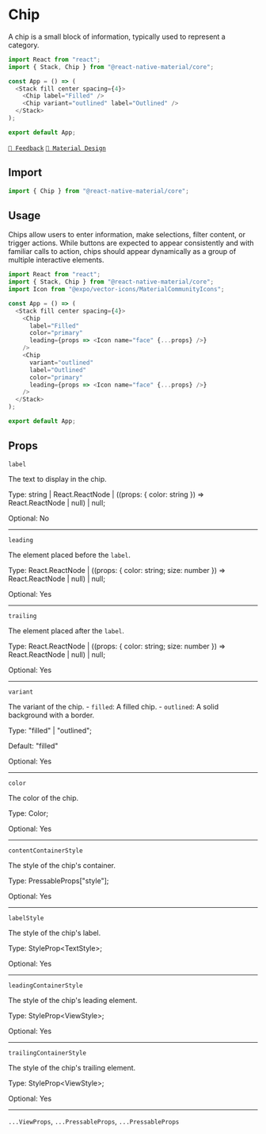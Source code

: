 # Chip

A chip is a small block of information, typically used to represent a category.

```js with-preview
import React from "react";
import { Stack, Chip } from "@react-native-material/core";

const App = () => (
  <Stack fill center spacing={4}>
    <Chip label="Filled" />
    <Chip variant="outlined" label="Outlined" />
  </Stack>
);

export default App;
```

[`💬 Feedback`](https://github.com/yamankatby/react-native-material/labels/component%3A%20Chip)
[`🎨 Material Design`](https://material.io/components/chips)

## Import

```js
import { Chip } from "@react-native-material/core";
```

## Usage

Chips allow users to enter information, make selections, filter content, or trigger actions. While buttons are expected
to appear consistently and with familiar calls to action, chips should appear dynamically as a group of multiple
interactive elements.

```js with-preview
import React from "react";
import { Stack, Chip } from "@react-native-material/core";
import Icon from "@expo/vector-icons/MaterialCommunityIcons";

const App = () => (
  <Stack fill center spacing={4}>
    <Chip
      label="Filled"
      color="primary"
      leading={props => <Icon name="face" {...props} />}
    />
    <Chip
      variant="outlined"
      label="Outlined"
      color="primary"
      leading={props => <Icon name="face" {...props} />}
    />
  </Stack>
);

export default App;
```

## Props

`label`

The text to display in the chip.

Type: string | React.ReactNode | ((props: { color: string }) =\> React.ReactNode | null) | null;

Optional: No

---

`leading`

The element placed before the `label`.

Type: React.ReactNode | ((props: { color: string; size: number }) =\> React.ReactNode | null) | null;

Optional: Yes

---

`trailing`

The element placed after the `label`.

Type: React.ReactNode | ((props: { color: string; size: number }) =\> React.ReactNode | null) | null;

Optional: Yes

---

`variant`

The variant of the chip. - `filled`: A filled chip. - `outlined`: A solid background with a border.

Type: "filled" | "outlined";

Default: "filled"

Optional: Yes

---

`color`

The color of the chip.

Type: Color;

Optional: Yes

---

`contentContainerStyle`

The style of the chip's container.

Type: PressableProps["style"];

Optional: Yes

---

`labelStyle`

The style of the chip's label.

Type: StyleProp<TextStyle\>;

Optional: Yes

---

`leadingContainerStyle`

The style of the chip's leading element.

Type: StyleProp<ViewStyle\>;

Optional: Yes

---

`trailingContainerStyle`

The style of the chip's trailing element.

Type: StyleProp<ViewStyle\>;

Optional: Yes

---

`...ViewProps`, `...PressableProps`, `...PressableProps`
